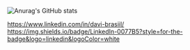 ![Anurag's GitHub stats](https://github-readme-stats.vercel.app/api?username=Davibrasil05&theme=dark&show_icons=true)

https://www.linkedin.com/in/davi-brasiil/ https://img.shields.io/badge/LinkedIn-0077B5?style=for-the-badge&logo=linkedin&logoColor=white
